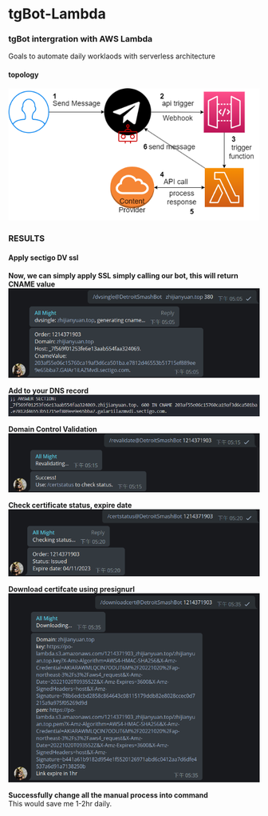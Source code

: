 # tgBot-Lambda
### tgBot intergration with AWS Lambda
Goals to automate daily worklaods with serverless architecture
#### topology
![alt text](https://github.com/polo871209/tgBot-Lambda/blob/main/images/topology.png?raw=true)    
### RESULTS
#### Apply sectigo DV ssl
**Now, we can simply apply SSL simply calling our bot, this will return CNAME value**    
![alt text](https://github.com/polo871209/tgBot-Lambda/blob/main/images/applyssl.png?raw=true)    
       
**Add to your DNS record**    
![alt text](https://github.com/polo871209/tgBot-Lambda/blob/main/images/dig.png?raw=true)    
      
**Domain Control Validation**    
![alt text](https://github.com/polo871209/tgBot-Lambda/blob/main/images/revalidate.png?raw=true) 
      
**Check certificate status, expire date**    
![alt text](https://github.com/polo871209/tgBot-Lambda/blob/main/images/certstatus.png?raw=true)  
      
**Download certifcate using presignurl**    
![alt text](https://github.com/polo871209/tgBot-Lambda/blob/main/images/downloadcert.png?raw=true)    
    
**Successfully change all the manual process into command**     
This would save me 1-2hr daily.
